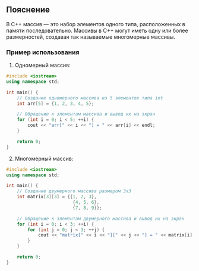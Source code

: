 ## Пояснение
В C++ массив — это набор элементов одного типа, расположенных в памяти последовательно. Массивы в C++ могут иметь одну или более размерностей, создавая так называемые многомерные массивы.

### Пример использования

1. Одномерный массив:
```cpp
#include <iostream>
using namespace std;

int main() {
    // Создание одномерного массива из 5 элементов типа int
    int arr[5] = {1, 2, 3, 4, 5};

    // Обращение к элементам массива и вывод их на экран
    for (int i = 0; i < 5; ++i) {
        cout << "arr[" << i << "] = " << arr[i] << endl;
    }

    return 0;
}

```

2. Многомерный массив:
```cpp
#include <iostream>
using namespace std;

int main() {
    // Создание двумерного массива размером 3x3
    int matrix[3][3] = {{1, 2, 3},
                         {4, 5, 6},
                         {7, 8, 9}};

    // Обращение к элементам двумерного массива и вывод их на экран
    for (int i = 0; i < 3; ++i) {
        for (int j = 0; j < 3; ++j) {
            cout << "matrix[" << i << "][" << j << "] = " << matrix[i][j] << endl;
        }
    }

    return 0;
}

```
